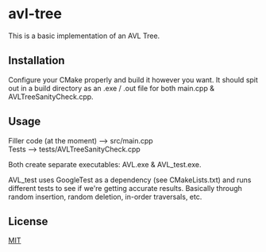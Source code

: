 # avl-tree
This is a basic implementation of an AVL Tree.

## Installation
Configure your CMake properly and build it however you want. It should spit out in a build directory as an .exe / .out file for both main.cpp & AVLTreeSanityCheck.cpp.  

## Usage
Filler code (at the moment) --> src/main.cpp  
Tests --> tests/AVLTreeSanityCheck.cpp  

Both create separate executables: AVL.exe & AVL_test.exe.

AVL_test uses GoogleTest as a dependency (see CMakeLists.txt) and runs different tests to see if we're getting accurate results. Basically through random insertion, random deletion, in-order traversals, etc.

## License
[MIT](https://choosealicense.com/licenses/mit/)
